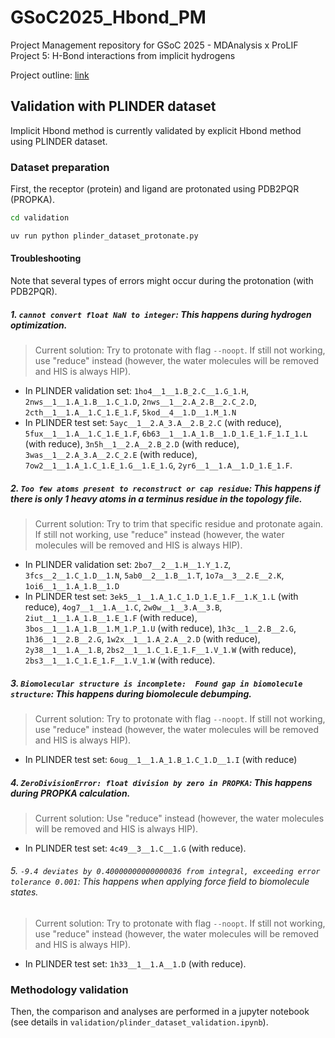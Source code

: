 # GSoC2025_Hbond_PM

Project Management repository for GSoC 2025 - MDAnalysis x ProLIF Project 5:  H-Bond interactions from implicit hydrogens

Project outline: [link](https://summerofcode.withgoogle.com/programs/2025/projects/5Otkx8vp)

## Validation with PLINDER dataset
Implicit Hbond method is currently validated by explicit Hbond method using PLINDER dataset.

### Dataset preparation
First, the receptor (protein) and ligand are protonated using PDB2PQR (PROPKA).
```bash
cd validation

uv run python plinder_dataset_protonate.py
```
#### Troubleshooting
Note that several types of errors might occur during the protonation (with PDB2PQR).
##### 1. `cannot convert float NaN to integer`: This happens during hydrogen optimization.
> Current solution: Try to protonate with flag `--noopt`. If still not working, use "reduce" instead (however, the water molecules will be removed and HIS is always HIP).
* In PLINDER validation set: `1ho4__1__1.B_2.C__1.G_1.H`, `2nws__1__1.A_1.B__1.C_1.D`, `2nws__1__2.A_2.B__2.C_2.D`, `2cth__1__1.A__1.C_1.E_1.F`, `5kod__4__1.D__1.M_1.N`
* In PLINDER test set: `5ayc__1__2.A_3.A__2.B_2.C` (with reduce), 
`5fux__1__1.A__1.C_1.E_1.F`, `6b63__1__1.A_1.B__1.D_1.E_1.F_1.I_1.L` (with reduce), `3n5h__1__2.A__2.B_2.D` (with reduce), `3was__1__2.A_3.A__2.C_2.E` (with reduce), `7ow2__1__1.A_1.C_1.E_1.G__1.E_1.G`, `2yr6__1__1.A__1.D_1.E_1.F`.


##### 2. `Too few atoms present to reconstruct or cap residue`: This happens if there is only 1 heavy atoms in a terminus residue in the topology file.
> Current solution: Try to trim that specific residue and protonate again. If still not working, use "reduce" instead (however, the water molecules will be removed and HIS is always HIP).
* In PLINDER validation set: `2bo7__2__1.H__1.Y_1.Z`, `3fcs__2__1.C_1.D__1.N`, `5ab0__2__1.B__1.T`, `1o7a__3__2.E__2.K`, `1oi6__1__1.A_1.B__1.D`
* In PLINDER test set: `3ek5__1__1.A_1.C_1.D_1.E_1.F__1.K_1.L` (with reduce), `4og7__1__1.A__1.C`, `2w0w__1__3.A__3.B`, `2iut__1__1.A_1.B__1.E_1.F` (with reduce), `3bos__1__1.A_1.B__1.M_1.P_1.U` (with reduce), `1h3c__1__2.B__2.G`, `1h36__1__2.B__2.G`, `1w2x__1__1.A_2.A__2.D` (with reduce), `2y38__1__1.A__1.B`, `2bs2__1__1.C_1.E_1.F__1.V_1.W` (with reduce), `2bs3__1__1.C_1.E_1.F__1.V_1.W` (with reduce).

##### 3. `Biomolecular structure is incomplete:  Found gap in biomolecule structure`:  This happens during biomolecule debumping.
> Current solution: Try to protonate with flag `--noopt`. If still not working, use "reduce" instead (however, the water molecules will be removed and HIS is always HIP).
* In PLINDER test set: `6oug__1__1.A_1.B_1.C_1.D__1.I` (with reduce)

##### 4. `ZeroDivisionError: float division by zero in PROPKA`: This happens during PROPKA calculation.
> Current solution: Use "reduce" instead (however, the water molecules will be removed and HIS is always HIP).
* In PLINDER test set: `4c49__3__1.C__1.G` (with reduce).

###### 5. `-9.4 deviates by 0.40000000000000036 from integral, exceeding error tolerance 0.001`: This happens when applying force field to biomolecule states.
> Current solution: Try to protonate with flag `--noopt`. If still not working, use "reduce" instead (however, the water molecules will be removed and HIS is always HIP).
* In PLINDER test set: `1h33__1__1.A__1.D` (with reduce).


### Methodology validation
Then, the comparison and analyses are performed in a jupyter notebook (see details in  `validation/plinder_dataset_validation.ipynb`).